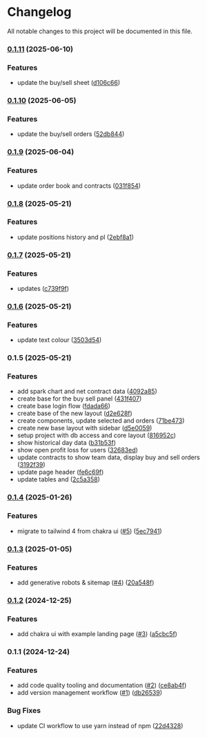 # Changelog

All notable changes to this project will be documented in this file.

### [0.1.11](https://github.com/ConvokeSoftware/sd-next-js/compare/v0.1.10...v0.1.11) (2025-06-10)

### Features

- update the buy/sell sheet ([d106c66](https://github.com/ConvokeSoftware/sd-next-js/commit/d106c6663b6635f8b826bd890587c6f2527e2852))

### [0.1.10](https://github.com/ConvokeSoftware/sd-next-js/compare/v0.1.9...v0.1.10) (2025-06-05)

### Features

- update the buy/sell orders ([52db844](https://github.com/ConvokeSoftware/sd-next-js/commit/52db844d4ea20b17ab4112908ef08d775cd5912a))

### [0.1.9](https://github.com/ConvokeSoftware/sd-next-js/compare/v0.1.8...v0.1.9) (2025-06-04)

### Features

- update order book and contracts ([031f854](https://github.com/ConvokeSoftware/sd-next-js/commit/031f854d2848f8820a13d129f001bf3c88b46b54))

### [0.1.8](https://github.com/ConvokeSoftware/sd-next-js/compare/v0.1.7...v0.1.8) (2025-05-21)

### Features

- update positions history and pl ([2ebf8a1](https://github.com/ConvokeSoftware/sd-next-js/commit/2ebf8a186ba002a0e6e45ac0e1cb74b6d8442479))

### [0.1.7](https://github.com/ConvokeSoftware/sd-next-js/compare/v0.1.6...v0.1.7) (2025-05-21)

### Features

- updates ([c739f9f](https://github.com/ConvokeSoftware/sd-next-js/commit/c739f9fb2cb187231385bfcb0d5ee4c67db78d99))

### [0.1.6](https://github.com/ConvokeSoftware/sd-next-js/compare/v0.1.5...v0.1.6) (2025-05-21)

### Features

- update text colour ([3503d54](https://github.com/ConvokeSoftware/sd-next-js/commit/3503d542547faf425bac03b3d2ba1da0c2eb8f06))

### 0.1.5 (2025-05-21)

### Features

- add spark chart and net contract data ([4092a85](https://github.com/ConvokeSoftware/sd-next-js/commit/4092a85ca80564dfe91c0be0ca8682dbf15afd62))
- create base for the buy sell panel ([431f407](https://github.com/ConvokeSoftware/sd-next-js/commit/431f40770dec52d9f786d32651fa05fe9624f629))
- create base login flow ([fdada66](https://github.com/ConvokeSoftware/sd-next-js/commit/fdada66d409e82bde97d89000bc758800c2b8980))
- create base of the new layout ([d2e628f](https://github.com/ConvokeSoftware/sd-next-js/commit/d2e628f911db1d6df1e52db9b8d3ba3941bf27da))
- create components, update selected and orders ([71be473](https://github.com/ConvokeSoftware/sd-next-js/commit/71be473ff75c0deba7f48bc8b4ec4fe58c390e72))
- create new base layout with sidebar ([d5e0059](https://github.com/ConvokeSoftware/sd-next-js/commit/d5e00590724d39bcc10b42f9a406a82c693b0c3a))
- setup project with db access and core layout ([816952c](https://github.com/ConvokeSoftware/sd-next-js/commit/816952c1cdbfb161c08ab8e1fbed11c39b630472))
- show historical day data ([b31b53f](https://github.com/ConvokeSoftware/sd-next-js/commit/b31b53fb6f27374176dd5f54307c44eb7cfe5ec6))
- show open profit loss for users ([32683ed](https://github.com/ConvokeSoftware/sd-next-js/commit/32683ed6f8379fdb10747990112be8166b93aa7f))
- update contracts to show team data, display buy and sell orders ([3192f39](https://github.com/ConvokeSoftware/sd-next-js/commit/3192f396b47f09f4093555497c25b685d601f90c))
- update page header ([fe6c69f](https://github.com/ConvokeSoftware/sd-next-js/commit/fe6c69f5758548c4bfafcb13a386e98f2886d106))
- update tables and ([2c5a358](https://github.com/ConvokeSoftware/sd-next-js/commit/2c5a358cb7ad69015862f1c4e3a51677462b933f))

### [0.1.4](https://github.com/ConvokeSoftware/aotc/compare/v0.1.3...v0.1.4) (2025-01-26)

### Features

- migrate to tailwind 4 from chakra ui ([#5](https://github.com/ConvokeSoftware/aotc/issues/5)) ([5ec7941](https://github.com/ConvokeSoftware/aotc/commit/5ec79410abd745cac510d720a0e8350fa283d01e))

### [0.1.3](https://github.com/ConvokeSoftware/aotc/compare/v0.1.2...v0.1.3) (2025-01-05)

### Features

- add generative robots & sitemap ([#4](https://github.com/ConvokeSoftware/aotc/issues/4)) ([20a548f](https://github.com/ConvokeSoftware/aotc/commit/20a548f140f5c0e666922daf68445df72bfb71be))

### [0.1.2](https://github.com/ConvokeSoftware/aotc/compare/v0.1.1...v0.1.2) (2024-12-25)

### Features

- add chakra ui with example landing page ([#3](https://github.com/ConvokeSoftware/aotc/issues/3)) ([a5cbc5f](https://github.com/ConvokeSoftware/aotc/commit/a5cbc5f24621feea47b2b888bc18c26cc1596322))

### 0.1.1 (2024-12-24)

### Features

- add code quality tooling and documentation ([#2](https://github.com/ConvokeSoftware/aotc/issues/2)) ([ce8ab4f](https://github.com/ConvokeSoftware/aotc/commit/ce8ab4ff1b4d4313570312ac01e98e7ba6fd36b0))
- add version management workflow ([#1](https://github.com/ConvokeSoftware/aotc/issues/1)) ([db26539](https://github.com/ConvokeSoftware/aotc/commit/db265397513563aa08c486c98d48c158c02679ee))

### Bug Fixes

- update CI workflow to use yarn instead of npm ([22d4328](https://github.com/ConvokeSoftware/aotc/commit/22d4328c45e238994c583770a9eb4a4dde412183))
